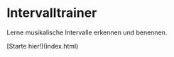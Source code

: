 # Intervalltrainer
Lerne musikalische Intervalle erkennen und benennen.

[Starte hier!)(index.html)

